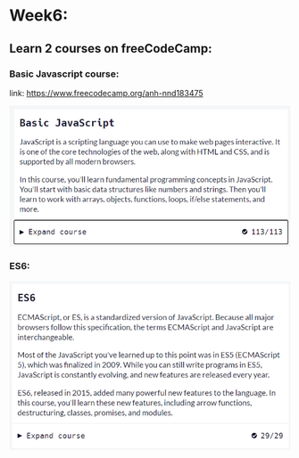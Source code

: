 # Week6:
## Learn 2 courses on freeCodeCamp:
### Basic Javascript course:
link: https://www.freecodecamp.org/anh-nnd183475


![plot](./Image/JScourse.png)

### ES6:
![plot](./Image/ES6course.png)
